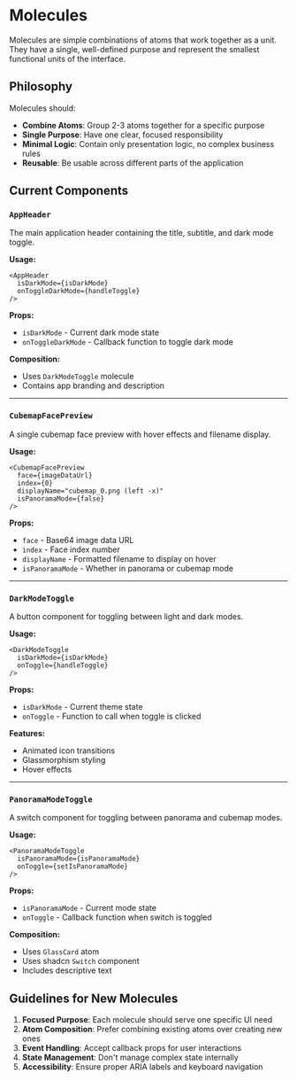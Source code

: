 # Molecules

Molecules are simple combinations of atoms that work together as a unit. They have a single, well-defined purpose and represent the smallest functional units of the interface.

## Philosophy

Molecules should:
- **Combine Atoms**: Group 2-3 atoms together for a specific purpose
- **Single Purpose**: Have one clear, focused responsibility
- **Minimal Logic**: Contain only presentation logic, no complex business rules
- **Reusable**: Be usable across different parts of the application

## Current Components

### `AppHeader`
The main application header containing the title, subtitle, and dark mode toggle.

**Usage:**
```tsx
<AppHeader 
  isDarkMode={isDarkMode} 
  onToggleDarkMode={handleToggle} 
/>
```

**Props:**
- `isDarkMode` - Current dark mode state
- `onToggleDarkMode` - Callback function to toggle dark mode

**Composition:**
- Uses `DarkModeToggle` molecule
- Contains app branding and description

---

### `CubemapFacePreview`
A single cubemap face preview with hover effects and filename display.

**Usage:**
```tsx
<CubemapFacePreview
  face={imageDataUrl}
  index={0}
  displayName="cubemap_0.png (left -x)"
  isPanoramaMode={false}
/>
```

**Props:**
- `face` - Base64 image data URL
- `index` - Face index number
- `displayName` - Formatted filename to display on hover
- `isPanoramaMode` - Whether in panorama or cubemap mode

---

### `DarkModeToggle`
A button component for toggling between light and dark modes.

**Usage:**
```tsx
<DarkModeToggle 
  isDarkMode={isDarkMode} 
  onToggle={handleToggle} 
/>
```

**Props:**
- `isDarkMode` - Current theme state
- `onToggle` - Function to call when toggle is clicked

**Features:**
- Animated icon transitions
- Glassmorphism styling
- Hover effects

---

### `PanoramaModeToggle`
A switch component for toggling between panorama and cubemap modes.

**Usage:**
```tsx
<PanoramaModeToggle 
  isPanoramaMode={isPanoramaMode} 
  onToggle={setIsPanoramaMode} 
/>
```

**Props:**
- `isPanoramaMode` - Current mode state
- `onToggle` - Callback function when switch is toggled

**Composition:**
- Uses `GlassCard` atom
- Uses shadcn `Switch` component
- Includes descriptive text

## Guidelines for New Molecules

1. **Focused Purpose**: Each molecule should serve one specific UI need
2. **Atom Composition**: Prefer combining existing atoms over creating new ones
3. **Event Handling**: Accept callback props for user interactions
4. **State Management**: Don't manage complex state internally
5. **Accessibility**: Ensure proper ARIA labels and keyboard navigation
